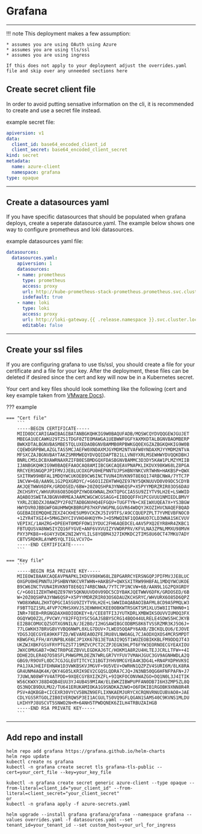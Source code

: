 # Grafana

---

!!! note
    This deployment makes a few assumption:

    * assumes you are using OAuth using Azure
    * assumes you are using tls/ssl
    * assumes you are using ingress

    If this does not apply to your deployment adjust the overrides.yaml file and skip over any unneeded sections here

## Create secret client file

In order to avoid putting sensative information on the cli, it is recommended to create and use a secret file instead.

example secret file:

```yaml
apiversion: v1
data:
  client_id: base64_encoded_client_id
  client_secret: base64_encoded_client_secret
kind: secret
metadata:
  name: azure-client
  namespace: grafana
type: opaque
```

---

## Create a datasources yaml

If you have specific datasources that should be populated when grafana deploys, create a seperate datasource.yaml.  The example below shows one way to configure prometheus and loki datasources.

example datasources yaml file:

```yaml
datasources:
  datasources.yaml:
    apiversion: 1
    datasources:
    - name: prometheus
      type: prometheus
      access: proxy
      url: http://kube-prometheus-stack-prometheus.prometheus.svc.cluster.local:9090
      isdefault: true
    - name: loki
      type: loki
      access: proxy
      url: http://loki-gateway.{{ .release.namespace }}.svc.cluster.local:80
      editable: false
```

---

## Create your ssl files

If you are configuring grafana to use tls/ssl, you should create a file for your certificate and a file for your key.  After the deployment, these files can be deleted if desired since the cert and key will now be in a Kubernetes secret.

Your cert and key files should look something like the following (cert and key example taken from [VMware Docs](https://docs.vmware.com/en/VMware-NSX-Data-Center-for-vSphere/6.4/com.vmware.nsx.admin.doc/GUID-BBC4804F-AC54-4DD2-BF6B-ECD2F60083F6.html "VMware Docs")).

??? example

    === "Cert file"
        ```
        -----BEGIN CERTIFICATE-----
        MIID0DCCARIGAWIBAGIBATANBGKQHKIG9W0BAQUFADB/MQSWCQYDVQQGEWJGUJET
        MBEGA1UECAWKU29TZS1TDGF0ZTEOMAWGA1UEBWWFUGFYAXMXDTALBGNVBAOMBERP
        BWKXDTALBGNVBASMBE5TQLUXEDAOBGNVBAMMB0RPBWKGQ0EXGZAZBGKQHKIG9W0B
        CQEWDGRPBWLAZGLTAS5MCJAEFW0XNDAXMJGYMDM2NTVAFW0YNDAXMJYYMDM2NTVA
        MFSXCZAJBGNVBAYTAKZSMRMWEQYDVQQIDAPTB21LLVN0YXRLMSEWHWYDVQQKDBHJ
        BNRLCM5LDCBXAWRNAXRZIFB0ESBMDGQXFDASBGNVBAMMC3D3DY5KAW1PLMZYMIIB
        IJANBGKQHKIG9W0BAQEFAAOCAQ8AMIIBCGKCAQEAVPNAPKLIKDVX98KW68LZ8PGA
        RRCYERSNGQPJPIFMVJJE8LUCOXGPU0HEPNNTUJPSHBNYNKCVRTWHN+HAKBSP+QWX
        SXITRW99HBFAL1MDQYWCUKOEB9CW6INCTVUN4IRVKN9T8E6Q174RBCNWA/7YTC7P
        1NCVW+6B/AAN9L1G2PQXGRDYC/+G6O1IZEHTWHQZE97NY5QKNUUVD0V09DC5CDYB
        AKJQETWWV6DFK/GRDOSED/6BW+20Z0QSHPA3YNW6QSP+X5PYYMDRZRIR03OS6DAU
        ZKCHSRYC/WHVURX6O85D6QPZYWO8XWNALZHXTQPGCIA5SU9ZIYTV9LH2E+LSWWID
        AQABO3SWETAJBGNVHRMEAJAAMCWGCWCGSAGG+EIBDQQFFH1PCGVUU1NMIEDLBMVY
        YXRLZCBDZXJ0AWZPY2F0ZTADBGNVHQ4EFGQU+TUGFTYN+CXE1WXUQEA7X+YS3BGW
        HWYDVR0JBBGWFOAUHMWQKBBRGP87HXFVWGPNLGGVR64WDQYJKOZIHVCNAQEFBQAD
        GGEBAIEEMQQHEZEXZ4CKHE5UM9VCKZKJ5IV9TFS/A9CCQUEPZPLT7YVMEVBFNOC0
        +1ZYR4TXGI4+5MHGZHYCIVVHO4HKQYM+J+O5MWQINF1QOAHUO7CLD3WNA1SKCVUV
        VEPIXC/1AHZRG+DPEEHT0MDFFOW13YDUC2FH6AQEDCEL4AV5PXQ2EYR8HR4ZKBC1
        FBTUQUSVA8NWSIYZQ16FYGVE+ANF6VXVUIZYVWDRPRV/KFVLNA3ZPNLMMXU98MVH
        PXY3PKB8++6U4Y3VDK2NI2WYYLILS8YQBM4327IKMKDC2TIMS8U60CT47MKU7ADY
        CBTV5RDKRLAYWM5YQLTIGLVCV7O=
        -----END CERTIFICATE-----
        ```

    === "Key file"
        ```
        -----BEGIN RSA PRIVATE KEY-----
        MIIEOWIBAAKCAQEAVPNAPKLIKDVX98KW68LZ8PGARRCYERSNGQPJPIFMVJJE8LUC
        OXGPU0HEPNNTUJPSHBNYNKCVRTWHN+HAKBSP+QWXSXITRW99HBFAL1MDQYWCUKOE
        B9CW6INCTVUN4IRVKN9T8E6Q174RBCNWA/7YTC7P1NCVW+6B/AAN9L1G2PQXGRDY
        C/+G6O1IZEHTWHQZE97NY5QKNUUVD0V09DC5CDYBAKJQETWWV6DFK/GRDOSED/6B
        W+20Z0QSHPA3YNW6QSP+X5PYYMDRZRIR03OS6DAUZKCHSRYC/WHVURX6O85D6QPZ
        YWO8XWNALZHXTQPGCIA5SU9ZIYTV9LH2E+LSWWIDAQABAOIBAFML8CD9A5PMQLW3
        F9BTTQZ1SRL4FVP7CMHSXHVJSJEHWHHCKEE0OBKWTRSGKTSM1XLU5W8IITNHN0+1
        INR+78EB+RRGNGDAXH8DIODKEY+8/CEE8TFI3JYUTKDRLXMBWIKSOUVVIUMOQ3FX
        OGQYWQ0Z2L/PVCWY/Y82FFQ3YSC5GAJSBBYSCRG14BQO44ULRELE4SDWS5HCJKYB
        EI2B8COMUCQZSOTXG9NILN/JE2BO/I2HGSAWIBGCODBMS8K6TVSSRZMR3KJ5O6J+
        77LGWKH37BRVGBVYVBQ6NWPL0XLG7DUV+7LWEO5QQAPY6AXB/ZBCKQLQU6/EJOVE
        YDG5JQECGYEA9KKFTZD/WEVAREA0DZFEJRU8VLNWOAGL7CJAODXQXOS4MCR5MPDT
        KBWGFKLFFH/AYUNPBLK6BCJP1XK67B13ETUA3I9Q5T1WUZEOBIKKBLFM9DDQJT43
        UKZWJXBKFGSVFRYPTGZST719MZVCPCT2CZPJEGN3HLPT6FYW3EORNOECGYEAXIOU
        JWXCOMUGAB7+OW2TR0PGEZBVVLEGDKAJ6TC/HOKM1A8R2U4HLTEJJCRLLTFW++4I
        DDHE2DLER4Q7O58SFLPHWGPMLDEZN7WRLGR7VYFUV7VMAHJGUC3GV9AGNHWDLA2Q
        GBG9/R9OVFL0DC7CGJGLEUTITCYC31BGT3YHV0MCGYEA4K3DG4L+RN4PXDPHVK9I
        PA1JXAJHEIFEHNAW1D3VWKBSKVJMGVF+9U5VEV+OWRHN1QZPZV4SURI6M/8LK8RA
        GR4UNM4AQK4K/QKY4G05LKRIK9EV2CGQSLQDRA7CJQ+JN3NB50QG6HFNFPAFN+J7
        7JUWLN08WFYV4ATPDD+9XQECGYBXIZKZFL+9IQKFOCONVWAZGO+DQ1N0L3J4ITIK
        W56CKWXYJ88D4QB4EUU3YJ4UB4S9MIAW/ELEWKZIBWPUPFAN0DB7I6H3ZMP5ZL8Q
        QS3NQCB9DULMU2/TU641ERUKAMIOKA1G9SNDKAZUWO+O6FDKIB1RGOBK9XNN8R4R
        PSV+AQKBGB+CICEXR30VYCV5BNZN9EFLIXNKAEMJURYCXCRQNVRNUIUBVAO8+JAE
        CDLYGS5RTGOLZIB0IVERQWSP3EI1ACGULTS0VQ9GFLQGAN1SAMS40C9KVNS1MLDU
        LHIHYPJ8USCVT5SNWO2N+M+6ANH5TPWDQNEK6ZILH4TRBUZAIHGB
        -----END RSA PRIVATE KEY-----
        ```

---

## Add repo and install

```shell
helm repo add grafana https://grafana.github.io/helm-charts
helm repo update
kubectl create ns grafana
kubectl -n grafana create secret tls grafana-tls-public --cert=your_cert_file --key=your_key_file

kubectl -n grafana create secret generic azure-client --type opaque --from-literal=client_id="your_client_id" --from-literal=client_secret="your_client_secret"
or
kubectl -n grafana apply -f azure-secrets.yaml

helm upgrade --install grafana grafana/grafana --namespace grafana --values overrides.yaml -f datasources.yaml --set tenant_id=your_tenant_id --set custom_host=your_url_for_ingress
```
